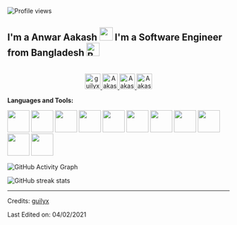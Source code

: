 
![Profile views](https://gpvc.arturio.dev/aakash1122)  

## I'm a Anwar Aakash <img width="30px" src="https://media.tenor.com/images/3b388fe03da271d2674faf85eb7c3fcd/tenor.gif" /> I'm a Software Engineer from Bangladesh <img width="30px" src="https://media.tenor.com/images/40045cce603b5bc59bc5b04df4451700/tenor.gif" alt="Bangladsh"/>

<p align="center">
<br/>
<a href="https://twitter.com/Anwar_Aakash">
  <img alt="guilyx | Twitter" width="35px" src="https://image.flaticon.com/icons/svg/2111/2111703.svg" />
</a>
<a href="https://www.linkedin.com/in/toaakash">
  <img alt="Aakash's LinkdeIN" width="35px" src="https://image.flaticon.com/icons/svg/2111/2111465.svg" />
</a>
<a href="https://www.facebook.com/Anwar.Aakash.94">
  <img alt="Aakash's Facebook" width="35px" src="https://image.flaticon.com/icons/svg/2111/2111342.svg" />
</a>
<a href="https://www.instagram.com/ah__aakash">
  <img alt="Aakash's Instagram" width="35px" src="https://image.flaticon.com/icons/svg/2111/2111421.svg" />
</a>
</p>

**Languages and Tools:**  

<code><img height="50" src="https://www.flaticon.com/svg/vstatic/svg/541/541509.svg?token=exp=1612452907~hmac=d4cb9a1f68c70a836b93d2c1c1090c84"></code>
<code><img height="50" src="https://www.flaticon.com/premium-icon/icons/svg/1183/1183672.svg"></code>
<code><img height="50" src="https://seeklogo.com/images/R/redux-logo-9CA6836C12-seeklogo.com.png"></code>
<code><img height="50" src="https://seeklogo.com/images/T/typescript-logo-B29A3F462D-seeklogo.com.png"></code>
<code><img height="50" src="https://seeklogo.com/images/N/nestjs-logo-09342F76C0-seeklogo.com.png"></code>
<code><img height="50" src="https://seeklogo.com/images/N/nodejs-logo-065257DE24-seeklogo.com.png"></code>
<code><img height="50" src="https://seeklogo.com/images/N/next-js-logo-7929BCD36F-seeklogo.com.png"></code>
<code><img height="50" src="https://cdn.worldvectorlogo.com/logos/mongodb.svg"></code>
<code><img height="50" src="https://seeklogo.com/images/M/material-ui-logo-5BDCB9BA8F-seeklogo.com.png"></code>
<code><img height="50" src="https://image.flaticon.com/icons/svg/1680/1680899.svg"></code>
<code><img height="50" src="https://cdn.worldvectorlogo.com/logos/linux-tux.svg"></code>


![GitHub Activity Graph](https://activity-graph.herokuapp.com/graph?username=aakash1122)  

![GitHub streak stats](https://github-readme-streak-stats.herokuapp.com/?user=aakash1122)  



-----
Credits: [guilyx](https://github.com/guilyx)

Last Edited on: 04/02/2021
